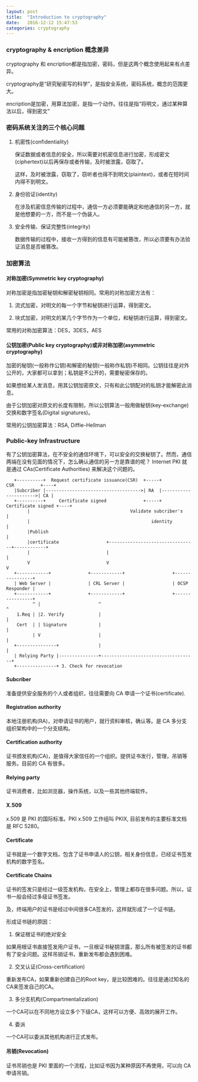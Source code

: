 ```yaml
---
layout: post
title:  "Introduction to cryptography"
date:   2016-12-12 15:47:53
categories: cryptography
---
```


### cryptography & encription 概念差异

cryptography 和 encription都是指加密，密码，但是这两个概念使用起来有点差异。

cryptography是“研究秘密写的科学”，是指安全系统，密码系统，概念的范围更大。

encription是加密，用算法加密，是指一个动作。往往是指“将明文，通过某种算法以后，得到密文”

### 密码系统关注的三个核心问题

1. 机密性(confidentiality)

   保证数据或者信息的安全，所以需要对机密信息进行加密，形成密文(ciphertext)以后再保存或者传输，及时被泄露，窃取了。
   
   这样，及时被泄露，窃取了，窃听者也得不到明文(plaintext)，或者在短时间内得不到明文。
   
2. 身份验证(identity)

   在涉及机密信息传输的过程中，通信一方必须要能确定和他通信的另一方，就是他想要的一方，而不是一个伪装人。
   
3. 安全传输、保证完整性(integrity)

   数据传输的过程中，接收一方得到的信息有可能被篡改，所以必须要有办法验证消息是否被篡改。
   
### 加密算法

#### 对称加密(Symmetric key cryptography)

   对称加密是指加密秘钥和解密秘钥相同。常用的对称加密方法有：
   1. 流式加密，对明文的每一个字节和秘钥进行运算，得到密文。
   
   2. 块式加密，对明文的某几个字节作为一个单位，和秘钥进行运算，得到密文。
   
   常用的对称加密算法：DES，3DES，AES
   
#### 公钥加密(Public key cryptography)或非对称加密(asymmetric cryptography)

   加密的秘钥(一般称作公钥)和解密的秘钥(一般称作私钥)不相同。公钥往往是对外公开的，大家都可以拿到；私钥是不公开的，需要秘密保存的。
   
   如果想给某人发消息，用其公钥加密原文，只有和此公钥配对的私钥才能解密此消息。
   
   由于公钥加密对原文的长度有限制，所以公钥算法一般用做秘钥(key-exchange)交换和数字签名(Digital signatures)。
   
   常用的公钥加密算法：RSA, Diffie-Hellman
   
### Public-key Infrastructure

   有了公钥加密算法，在不安全的通信环境下，可以安全的交换秘钥了。然而，通信两端在没有见面的情况下，怎么确认通信的另一方是靠谱的呢？
   Internet PKI 就是通过 CAs(Certificate Authorities) 来解决这个问题的。

```
   +----------+  Request certificate issuance(CSR)  +-----+          CSR          +----+
   |Subcriber |------------------------------------>| RA  |---------------------->| CA |  
   +----------+     Certificate signed              +-----+    Certificate signed +----+
        |                                      Validate subcriber's                  |
        |                                              identity                      |
        |Publish                                                                     |
        |certificate                  +---------------------------------+------------+
        |                             |                                 |
        V                             V                                 V
   +------------+              +------------+                  +----------------+
   | Web Server |              | CRL Server |                  | OCSP Responder |
   +------------+              +------------+                  +----------------+
          ^ |                      ^                                    ^
    1.Req | |2. Verify             |                                    |
    Cert  | | Signature            |                                    |
          | V                      |                                    |
   +---------------+               |                                    |
   | Relying Party |---------------+------------------------------------+
   +---------------+ 3. Check for revocation
```
#### Subcriber

   准备提供安全服务的个人或者组织，往往需要向 CA 申请一个证书(certificate).

#### Registration authority
   
   本地注册机构(RA)，对申请证书的用户，就行资料审核，确认等。是 CA 多分支组织架构中的一个分支结构。
 
#### Certification authority

   证书颁发机构(CA)，是值得大家信任的一个组织。提供证书发行，管理，吊销等服务。目前的 CA 有很多。
 
#### Relying party

   证书消费者，比如浏览器，操作系统，以及一些其他终端软件。

#### X.509

   x.509 是 PKI 的国际标准。PKI x.509 工作组叫 PKIX, 目前发布的主要标准文档是 RFC 5280。
   
#### Certificate

   证书就是一个数字文档，包含了证书申请人的公钥，相关身份信息，已经证书签发机构的数字签名。
   
#### Certificate Chains

   证书的签发只是经过一级签发机构，在安全上，管理上都存在很多问题。所以，证书一般会经过多级证书签发。
   
   及，终端用户的证书是经过中间很多CA签发的，这样就形成了一个证书链。
   
   形成证书链的原因：
   
   1. 保证根证书的绝对安全
   
   如果用根证书直接签发用户证书，一旦根证书秘钥泄露，那么所有被签发的证书都有了安全问题。这样吊销证书，重新发布都会遇到困难。
   
   2. 交叉认证(Cross-certification)

   重新发布CA，如果重新创建自己的Root key，是比较困难的。往往是通过知名的CA来签发自己的CA。
   
   3. 多分支机构(Compartmentalization)
   
   一个CA可以在不同地方设立多个下级CA，这样可以方便、高效的展开工作。
   
   4. 委派
   
   一个CA可以委派其他机构进行正式发布。
   
#### 吊销(Revocation)

证书吊销也是 PKI 里面的一个流程，比如证书因为某种原因不再使用，可以向 CA 申请吊销。   
